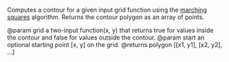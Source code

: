 Computes a contour for a given input grid function using the <a href="http://en.wikipedia.org/wiki/Marching_squares">marching squares</a> algorithm. Returns the contour polygon as an array of points.

@param grid a two-input function(x, y) that returns true for values inside the contour and false for values outside the contour.
@param start an optional starting point [x, y] on the grid.
@returns polygon [[x1, y1], [x2, y2], …]
